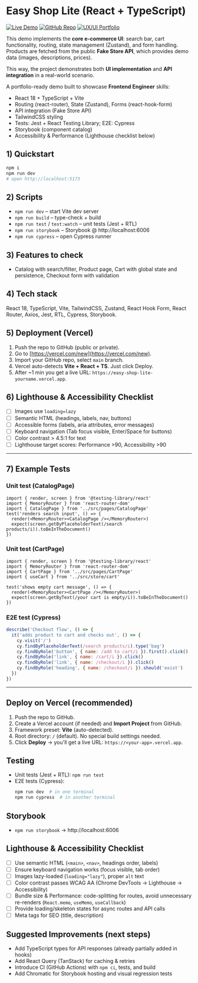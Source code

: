 


# Easy Shop Lite (React + TypeScript)

[![Live Demo](https://img.shields.io/badge/demo-online-green?style=for-the-badge&logo=vercel)](https://easy-shop-lite.vercel.app)
[![GitHub Repo](https://img.shields.io/badge/github-repo-blue?style=for-the-badge&logo=github)](https://github.com/iliec9145/easy-shop-lite)
[![UX/UI Portfolio](https://img.shields.io/badge/figma-portfolio-orange?style=for-the-badge&logo=figma)](https://bit.ly/3ZyyUFE)

This demo implements the **core e-commerce UI**: search bar, cart functionality, routing, state management (Zustand), and form handling.  
Products are fetched from the public **Fake Store API**, which provides demo data (images, descriptions, prices).  

This way, the project demonstrates both **UI implementation** and **API integration** in a real-world scenario.


A portfolio-ready demo built to showcase **Frontend Engineer** skills:
- React 18 + TypeScript + Vite
- Routing (react-router), State (Zustand), Forms (react-hook-form)
- API integration (Fake Store API)
- TailwindCSS styling
- Tests: Jest + React Testing Library; E2E: Cypress
- Storybook (component catalog)
- Accessibility & Performance (Lighthouse checklist below)

## 1) Quickstart
```bash
npm i
npm run dev
# open http://localhost:5173
```

## 2) Scripts
- `npm run dev` – start Vite dev server
- `npm run build` – type-check + build
- `npm run test` / `test:watch` – unit tests (Jest + RTL)
- `npm run storybook` – Storybook @ http://localhost:6006
- `npm run cypress` – open Cypress runner

## 3) Features to check
- Catalog with search/filter, Product page, Cart with global state and persistence, Checkout form with validation

## 4) Tech stack
React 18, TypeScript, Vite, TailwindCSS, Zustand, React Hook Form, React Router, Axios, Jest, RTL, Cypress, Storybook.

## 5) Deployment (Vercel)
1. Push the repo to GitHub (public or private).
2. Go to [https://vercel.com/new](https://vercel.com/new).
3. Import your GitHub repo, select `main` branch.
4. Vercel auto-detects **Vite + React + TS**. Just click Deploy.
5. After ~1 min you get a live URL: `https://easy-shop-lite-yourname.vercel.app`.

## 6) Lighthouse & Accessibility Checklist
- [ ] Images use `loading=lazy`
- [ ] Semantic HTML (headings, labels, nav, buttons)
- [ ] Accessible forms (labels, aria attributes, error messages)
- [ ] Keyboard navigation (Tab focus visible, Enter/Space for buttons)
- [ ] Color contrast > 4.5:1 for text
- [ ] Lighthouse target scores: Performance >90, Accessibility >90

---

## 7) Example Tests

### Unit test (CatalogPage)
```tsx
import { render, screen } from '@testing-library/react'
import { MemoryRouter } from 'react-router-dom'
import { CatalogPage } from '../src/pages/CatalogPage'
test('renders search input', () => {
  render(<MemoryRouter><CatalogPage /></MemoryRouter>)
  expect(screen.getByPlaceholderText(/search products/i)).toBeInTheDocument()
})
```

### Unit test (CartPage)
```tsx
import { render, screen } from '@testing-library/react'
import { MemoryRouter } from 'react-router-dom'
import { CartPage } from '../src/pages/CartPage'
import { useCart } from '../src/store/cart'

test('shows empty cart message', () => {
  render(<MemoryRouter><CartPage /></MemoryRouter>)
  expect(screen.getByText(/your cart is empty/i)).toBeInTheDocument()
})
```

### E2E test (Cypress)
```js
describe('Checkout flow', () => {
  it('adds product to cart and checks out', () => {
    cy.visit('/')
    cy.findByPlaceholderText(/search products/i).type('bag')
    cy.findByRole('button', { name: /add to cart/i }).first().click()
    cy.findByRole('link', { name: /cart/i }).click()
    cy.findByRole('link', { name: /checkout/i }).click()
    cy.findByRole('heading', { name: /checkout/i }).should('exist')
  })
})
```


---

## Deploy on Vercel (recommended)
1. Push the repo to GitHub.
2. Create a Vercel account (if needed) and **Import Project** from GitHub.
3. Framework preset: **Vite** (auto-detected).
4. Root directory: `/` (default). No special build settings needed.
5. Click **Deploy** → you'll get a live URL: `https://<your-app>.vercel.app`.

## Testing
- Unit tests (Jest + RTL): `npm run test`
- E2E tests (Cypress):
  ```bash
  npm run dev  # in one terminal
  npm run cypress  # in another terminal
  ```

## Storybook
- `npm run storybook` → http://localhost:6006

## Lighthouse & Accessibility Checklist
- [ ] Use semantic HTML (`<main>`, `<nav>`, headings order, labels)
- [ ] Ensure keyboard navigation works (focus visible, tab order)
- [ ] Images lazy-loaded (`loading="lazy"`), proper `alt` text
- [ ] Color contrast passes WCAG AA (Chrome DevTools → Lighthouse → Accessibility)
- [ ] Bundle size & Performance: code-splitting for routes, avoid unnecessary re-renders (`React.memo`, `useMemo`, `useCallback`)
- [ ] Provide loading/skeleton states for async routes and API calls
- [ ] Meta tags for SEO (title, description)

## Suggested Improvements (next steps)
- Add TypeScript types for API responses (already partially added in hooks)
- Add React Query (TanStack) for caching & retries
- Introduce CI (GitHub Actions) with `npm ci`, tests, and build
- Add Chromatic for Storybook hosting and visual regression tests
